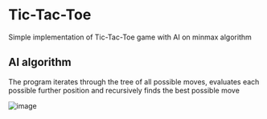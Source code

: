 # Tic-Tac-Toe
Simple implementation of Tic-Tac-Toe game with AI on minmax algorithm

## AI algorithm
The program iterates through the tree of all possible moves, evaluates each possible further position and recursively finds the best possible move

![image](https://github.com/IgnatovN/Tic-Tac-Toe/assets/111048643/b1fad7ae-719f-43f8-a639-719b5ca3461e)
